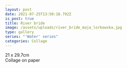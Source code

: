 ```yaml
---
layout: post
date: 2021-07-25T13:50:18.792Z
is_post: true
title: River bride
image: /assets/uploads/river_bride_maja_lorkowska.jpg
type: gallery
series: "'Water' series"
categories: Collage
---
```

21 x 29.7cm\
Collage on paper